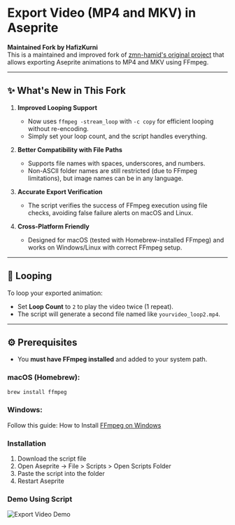 # Export Video (MP4 and MKV) in Aseprite

**Maintained Fork by HafizKurni**  
This is a maintained and improved fork of [zmn-hamid's original project](https://github.com/zmn-hamid/Aseprite-Export-Video-Script) that allows exporting Aseprite animations to MP4 and MKV using FFmpeg.

---

## ✨ What's New in This Fork

1. **Improved Looping Support**  
   - Now uses `ffmpeg -stream_loop` with `-c copy` for efficient looping without re-encoding.
   - Simply set your loop count, and the script handles everything.

2. **Better Compatibility with File Paths**  
   - Supports file names with spaces, underscores, and numbers.
   - Non-ASCII folder names are still restricted (due to FFmpeg limitations), but image names can be in any language.

3. **Accurate Export Verification**  
   - The script verifies the success of FFmpeg execution using file checks, avoiding false failure alerts on macOS and Linux.

4. **Cross-Platform Friendly**  
   - Designed for macOS (tested with Homebrew-installed FFmpeg) and works on Windows/Linux with correct FFmpeg setup.

---

## 🔁 Looping

To loop your exported animation:
- Set **Loop Count** to `2` to play the video twice (1 repeat).
- The script will generate a second file named like `yourvideo_loop2.mp4`.

---

## ⚙️ Prerequisites

- You **must have FFmpeg installed** and added to your system path.

### macOS (Homebrew):
```bash
brew install ffmpeg
```
### Windows:
Follow this guide:
How to Install [FFmpeg on Windows](https://phoenixnap.com/kb/ffmpeg-windows)

### Installation
1. Download the script file
2. Open Aseprite → File > Scripts > Open Scripts Folder
3. Paste the script into the folder
4. Restart Aseprite

### Demo Using Script
![Export Video Demo](demoScript.gif)
